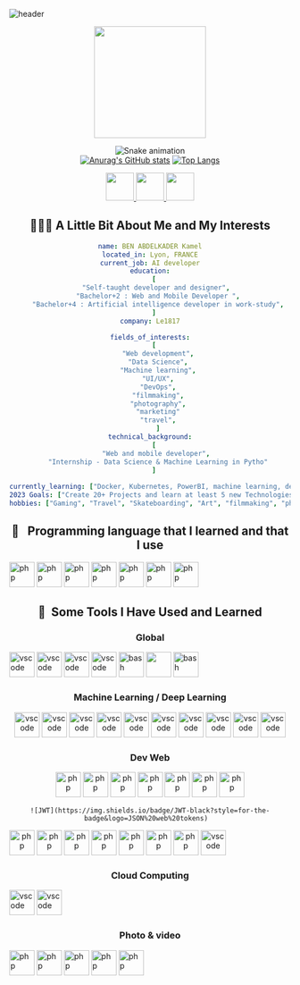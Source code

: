 ![header](https://capsule-render.vercel.app/api?type=waving&color=gradient&customColorList=0,2,2,5,30&height=300&section=header&text=Hey%20Everyone!&fontSize=90)

<p align="center">
<img height="200" src="https://media.tenor.com/6xgziLBgq5IAAAAC/animated-cat.gif"/>
</p>

<span align="center">
  
![Snake animation](https://github.com/kamelbenabdelkader/kamelbenabdelkader/blob/output/github-contribution-grid-snake.svg)  
[![Anurag's GitHub stats](https://github-readme-stats.vercel.app/api?username=kamelbenabdelkader)](https://github.com/kamelbenabdelkader/github-readme-stats)
[![Top Langs](https://github-readme-stats.vercel.app/api/top-langs/?username=kamelbenabdelkader&layout=donut)](https://github.com/kamelbenabdelkader/github-readme-stats)
</span>

<p align="center">
<a href="https://www.instagram.com/bokehgraphe/">
  <img height="50" src="https://cdn4.iconfinder.com/data/icons/logos-brands-7/512/instagram_icon-instagram_buttoninstegram-1024.png"/>
</a>
<a href="https://www.linkedin.com/in/kamel-ben-abdelkader/">
  <img height="50" src="https://cdn0.iconfinder.com/data/icons/yooicons_set01_socialbookmarks/512/social_linkedin_box_blue.png"/>
</a>
<a href="https://www.linkedin.com/in/kamel-ben-abdelkader/">
  <img height="50" src="https://cdn0.iconfinder.com/data/icons/mobile-app-development-dazzle-vol-1/256/Dev_Environment-1024.png"/>
</a>
</p>

<h2> 👨🏻‍💻  A Little Bit About Me and My Interests</h2>

```yaml 
name: BEN ABDELKADER Kamel
located_in: Lyon, FRANCE
current_job: AI developer
education:
  [
   "Self-taught developer and designer",
    "Bachelor+2 : Web and Mobile Developer ",
    "Bachelor+4 : Artificial intelligence developer in work-study",
  ]
company: Le1817

fields_of_interests:
  [
    "Web development",
    "Data Science",
    "Machine learning",
    "UI/UX",
    "DevOps",
    "filmmaking",
    "photography",
    "marketing"
    "travel",
    ]
technical_background:
  [
    "Web and mobile developer", 
    "Internship - Data Science & Machine Learning in Pytho"
  ]
  
currently_learning: ["Docker, Kubernetes, PowerBI, machine learning, deep learning"]
2023 Goals: ["Create 20+ Projects and learn at least 5 new Technologies."]
hobbies: ["Gaming", "Travel", "Skateboarding", "Art", "filmmaking", "photography"]

```
<h2> 🚀 &nbsp; Programming language that I learned and that I use</h2>
<p align="left">
 
<img src="https://cdn.jsdelivr.net/gh/devicons/devicon/icons/python/python-original-wordmark.svg" alt="php" width="45" height="45"/>
          
<img src="https://cdn.jsdelivr.net/gh/devicons/devicon/icons/javascript/javascript-original.svg" alt="php" width="45" height="45"/>
<img src="https://cdn.jsdelivr.net/gh/devicons/devicon/icons/typescript/typescript-original.svg" alt="php" width="45" height="45"/>
          
<img src="https://cdn.jsdelivr.net/gh/devicons/devicon/icons/java/java-original-wordmark.svg" alt="php" width="45" height="45"/>
<img src="https://cdn.jsdelivr.net/gh/devicons/devicon/icons/php/php-original.svg" alt="php" width="45" height="45"/>
<img src="https://cdn.jsdelivr.net/gh/devicons/devicon/icons/css3/css3-original-wordmark.svg" alt="php" width="45" height="45"/>
<img src="https://cdn.jsdelivr.net/gh/devicons/devicon/icons/html5/html5-original-wordmark.svg" alt="php" width="45" height="45"/>
          
</p>   


<h2> 🚀 &nbsp;Some Tools I Have Used and Learned</h2>
<h3> Global</h3>
<p align="left">
<img src="https://cdn.jsdelivr.net/gh/devicons/devicon/icons/vscode/vscode-original-wordmark.svg" alt="vscode" width="45" height="45"/>
<img src="https://cdn.jsdelivr.net/gh/devicons/devicon/icons/linux/linux-original.svg" alt="vscode" width="45" height="45"/>

<img src="https://cdn.jsdelivr.net/gh/devicons/devicon/icons/npm/npm-original-wordmark.svg" alt="vscode" width="45" height="45"/>
          
<img src="https://cdn.jsdelivr.net/gh/devicons/devicon/icons/git/git-original-wordmark.svg" alt="vscode" width="45" height="45"/>
  
<img src="https://cdn.jsdelivr.net/gh/devicons/devicon/icons/bash/bash-original.svg" alt="bash" width="45" height="45"/>
<img src="https://cdn.jsdelivr.net/gh/devicons/devicon/icons/docker/docker-original-wordmark.svg" width="45" height="45"/>
<img src="https://cdn.jsdelivr.net/gh/devicons/devicon/icons/figma/figma-original.svg" alt="bash" width="45" height="45"/>
          

</p>    

<h3> Machine Learning / Deep Learning </h3>
<p align="center">
<img src="https://cdn.jsdelivr.net/gh/devicons/devicon/icons/jupyter/jupyter-original-wordmark.svg" alt="vscode" width="45" height="45"/>
<img src="https://cdn.jsdelivr.net/gh/devicons/devicon/icons/numpy/numpy-original-wordmark.svg" alt="vscode" width="45" height="45"/>
<img src="https://cdn.jsdelivr.net/gh/devicons/devicon/icons/pandas/pandas-original-wordmark.svg" alt="vscode" width="45" height="45"/>
<img src="https://cdn.jsdelivr.net/gh/devicons/devicon/icons/anaconda/anaconda-original-wordmark.svg"  alt="vscode" width="45" height="45"/>
<img src="https://cdn.jsdelivr.net/gh/devicons/devicon/icons/pytorch/pytorch-original-wordmark.svg"  alt="vscode" width="45" height="45"/>
<img src="https://cdn.jsdelivr.net/gh/devicons/devicon/icons/pycharm/pycharm-original-wordmark.svg" alt="vscode" width="45" height="45"/>
                   
<img src="https://cdn.jsdelivr.net/gh/devicons/devicon/icons/tensorflow/tensorflow-original-wordmark.svg" alt="vscode" width="45" height="45"/>
  

<img src="https://cdn.jsdelivr.net/gh/devicons/devicon/icons/terraform/terraform-original-wordmark.svg" alt="vscode" width="45" height="45"/> 
<img src="https://cdn.jsdelivr.net/gh/devicons/devicon/icons/fastapi/fastapi-original-wordmark.svg" alt="vscode" width="45" height="45"/>
<img src="https://cdn.jsdelivr.net/gh/devicons/devicon/icons/pytest/pytest-original-wordmark.svg" alt="vscode" width="45" height="45"/>
                    
          
</p> 

<h3> Dev Web</h3>
<p align="center">

<img src="https://cdn.jsdelivr.net/gh/devicons/devicon/icons/mysql/mysql-original-wordmark.svg" alt="php" width="45" height="45"/>  
<img src="https://cdn.jsdelivr.net/gh/devicons/devicon/icons/react/react-original-wordmark.svg" alt="php" width="45" height="45"/>  
<img src="https://cdn.jsdelivr.net/gh/devicons/devicon/icons/nodejs/nodejs-original-wordmark.svg"  alt="php" width="45" height="45"/>  
<img src="https://cdn.jsdelivr.net/gh/devicons/devicon/icons/nextjs/nextjs-original-wordmark.svg" alt="php" width="45" height="45"/>  
<img src="https://cdn.jsdelivr.net/gh/devicons/devicon/icons/vuejs/vuejs-original-wordmark.svg" alt="php" width="45" height="45"/>  

<img src="https://cdn.jsdelivr.net/gh/devicons/devicon/icons/wordpress/wordpress-original.svg" alt="php" width="45" height="45"/>  
<img src="https://cdn.jsdelivr.net/gh/devicons/devicon/icons/woocommerce/woocommerce-plain-wordmark.svg" alt="php" width="45" height="45"/>  
          
	![JWT](https://img.shields.io/badge/JWT-black?style=for-the-badge&logo=JSON%20web%20tokens)  
          
<img src="https://cdn.jsdelivr.net/gh/devicons/devicon/icons/gatsby/gatsby-original-wordmark.svg" alt="php" width="45" height="45"/>  
          
<img src="https://cdn.jsdelivr.net/gh/devicons/devicon/icons/bootstrap/bootstrap-original-wordmark.svg" alt="php" width="45" height="45"/>  
<img src="https://cdn.jsdelivr.net/gh/devicons/devicon/icons/materialui/materialui-original.svg" alt="php" width="45" height="45"/>  
<img src="https://cdn.jsdelivr.net/gh/devicons/devicon/icons/tailwindcss/tailwindcss-original-wordmark.svg" alt="php" width="45" height="45"/>  
          
                    

<img src="https://cdn.jsdelivr.net/gh/devicons/devicon/icons/redux/redux-original.svg"  alt="php" width="45" height="45"/>  
<img src="https://cdn.jsdelivr.net/gh/devicons/devicon/icons/jest/jest-plain.svg"  alt="php" width="45" height="45"/>
<img src="https://cdn.jsdelivr.net/gh/devicons/devicon/icons/express/express-original-wordmark.svg" alt="php" width="45" height="45"/>
<img src="https://cdn.jsdelivr.net/gh/devicons/devicon/icons/babel/babel-original.svg" alt="vscode" width="45" height="45"/>
</p>    

          

<h3> Cloud Computing </h3>
<p align="left">
<img src="https://cdn.jsdelivr.net/gh/devicons/devicon/icons/azure/azure-original-wordmark.svg" alt="vscode" width="45" height="45"/>
<img src="https://cdn.jsdelivr.net/gh/devicons/devicon/icons/amazonwebservices/amazonwebservices-original-wordmark.svg" alt="vscode" width="45" height="45"/>
          
</p>   

<h3> Photo & video </h3>
<p align="left">
          
<img src="https://cdn.jsdelivr.net/gh/devicons/devicon/icons/aftereffects/aftereffects-original.svg" alt="php" width="45" height="45"/> 
<img src="https://cdn.jsdelivr.net/gh/devicons/devicon/icons/premierepro/premierepro-plain.svg" alt="php" width="45" height="45"/> 
          
<img src="https://cdn.jsdelivr.net/gh/devicons/devicon/icons/illustrator/illustrator-plain.svg" alt="php" width="45" height="45"/> 
<img src="https://cdn.jsdelivr.net/gh/devicons/devicon/icons/photoshop/photoshop-plain.svg"  alt="php" width="45" height="45"/>  
<img src="https://cdn.jsdelivr.net/gh/devicons/devicon/icons/blender/blender-original-wordmark.svg" alt="php" width="45" height="45"/>  
          
          
          
</p>    

          
